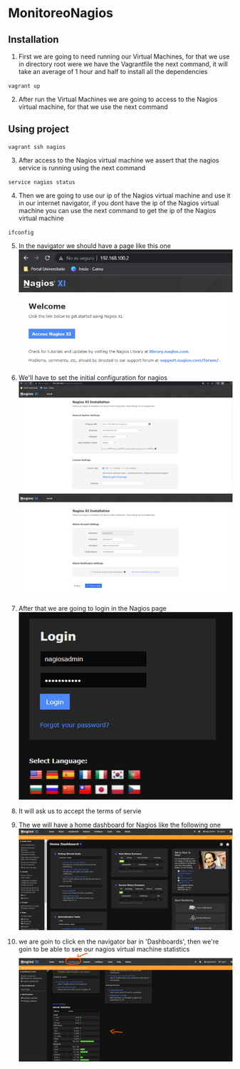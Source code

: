 # MonitoreoNagios
## Installation
1. First we are going to need running our Virtual Machines, for that we use in directory root were we have the Vagrantfile the next command, it will take an average of 1 hour and half to install all the dependencies

`vagrant up`

2. After run the Virtual Machines we are going to access to the Nagios virtual machine, for that we use the next command

## Using project
`vagrant ssh nagios`

3. After access to the Nagios virtual machine we assert that the nagios service is running using the next command

`service nagios status`

4. Then we are going to use our ip of the Nagios virtual machine and use it in our internet navigator, if you dont have the ip of the Nagios virtual machine you can use the next command to get the ip of the Nagios virtual machine

`ifconfig`

5. In the navigator we should have a page like this one
![image1!](imagesReadme/image1.png)

6. We'll have to set the initial configuration for nagios
![image2!](imagesReadme/image2.png)
![image3!](imagesReadme/image3.png)

7. After that we are going to login in the Nagios page
![image4!](imagesReadme/image4.png)

8. It will ask us to accept the terms of servie
9. The we will have a home dashboard for Nagios like the following one
![image5!](imagesReadme/image5.png)
9. we are goin to click en the navigator bar in 'Dashboards', then we're goin to be able to see our nagios virtual machine statistics
![image6!](imagesReadme/image6.png)
#

